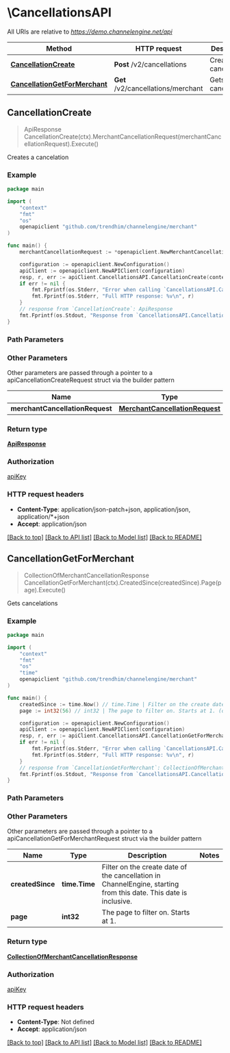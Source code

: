 # \CancellationsAPI

All URIs are relative to *https://demo.channelengine.net/api*

Method | HTTP request | Description
------------- | ------------- | -------------
[**CancellationCreate**](CancellationsAPI.md#CancellationCreate) | **Post** /v2/cancellations | Creates a cancelation
[**CancellationGetForMerchant**](CancellationsAPI.md#CancellationGetForMerchant) | **Get** /v2/cancellations/merchant | Gets cancelations



## CancellationCreate

> ApiResponse CancellationCreate(ctx).MerchantCancellationRequest(merchantCancellationRequest).Execute()

Creates a cancelation



### Example

```go
package main

import (
	"context"
	"fmt"
	"os"
	openapiclient "github.com/trendhim/channelengine/merchant"
)

func main() {
	merchantCancellationRequest := *openapiclient.NewMerchantCancellationRequest("MerchantCancellationNo_example", "MerchantOrderNo_example", []openapiclient.MerchantCancellationLineRequest{*openapiclient.NewMerchantCancellationLineRequest("MerchantProductNo_example", int32(123))}) // MerchantCancellationRequest |  (optional)

	configuration := openapiclient.NewConfiguration()
	apiClient := openapiclient.NewAPIClient(configuration)
	resp, r, err := apiClient.CancellationsAPI.CancellationCreate(context.Background()).MerchantCancellationRequest(merchantCancellationRequest).Execute()
	if err != nil {
		fmt.Fprintf(os.Stderr, "Error when calling `CancellationsAPI.CancellationCreate``: %v\n", err)
		fmt.Fprintf(os.Stderr, "Full HTTP response: %v\n", r)
	}
	// response from `CancellationCreate`: ApiResponse
	fmt.Fprintf(os.Stdout, "Response from `CancellationsAPI.CancellationCreate`: %v\n", resp)
}
```

### Path Parameters



### Other Parameters

Other parameters are passed through a pointer to a apiCancellationCreateRequest struct via the builder pattern


Name | Type | Description  | Notes
------------- | ------------- | ------------- | -------------
 **merchantCancellationRequest** | [**MerchantCancellationRequest**](MerchantCancellationRequest.md) |  | 

### Return type

[**ApiResponse**](ApiResponse.md)

### Authorization

[apiKey](../README.md#apiKey)

### HTTP request headers

- **Content-Type**: application/json-patch+json, application/json, application/*+json
- **Accept**: application/json

[[Back to top]](#) [[Back to API list]](../README.md#documentation-for-api-endpoints)
[[Back to Model list]](../README.md#documentation-for-models)
[[Back to README]](../README.md)


## CancellationGetForMerchant

> CollectionOfMerchantCancellationResponse CancellationGetForMerchant(ctx).CreatedSince(createdSince).Page(page).Execute()

Gets cancelations



### Example

```go
package main

import (
	"context"
	"fmt"
	"os"
    "time"
	openapiclient "github.com/trendhim/channelengine/merchant"
)

func main() {
	createdSince := time.Now() // time.Time | Filter on the create date of the cancellation in ChannelEngine, starting from this date. This date is inclusive. (optional)
	page := int32(56) // int32 | The page to filter on. Starts at 1. (optional)

	configuration := openapiclient.NewConfiguration()
	apiClient := openapiclient.NewAPIClient(configuration)
	resp, r, err := apiClient.CancellationsAPI.CancellationGetForMerchant(context.Background()).CreatedSince(createdSince).Page(page).Execute()
	if err != nil {
		fmt.Fprintf(os.Stderr, "Error when calling `CancellationsAPI.CancellationGetForMerchant``: %v\n", err)
		fmt.Fprintf(os.Stderr, "Full HTTP response: %v\n", r)
	}
	// response from `CancellationGetForMerchant`: CollectionOfMerchantCancellationResponse
	fmt.Fprintf(os.Stdout, "Response from `CancellationsAPI.CancellationGetForMerchant`: %v\n", resp)
}
```

### Path Parameters



### Other Parameters

Other parameters are passed through a pointer to a apiCancellationGetForMerchantRequest struct via the builder pattern


Name | Type | Description  | Notes
------------- | ------------- | ------------- | -------------
 **createdSince** | **time.Time** | Filter on the create date of the cancellation in ChannelEngine, starting from this date. This date is inclusive. | 
 **page** | **int32** | The page to filter on. Starts at 1. | 

### Return type

[**CollectionOfMerchantCancellationResponse**](CollectionOfMerchantCancellationResponse.md)

### Authorization

[apiKey](../README.md#apiKey)

### HTTP request headers

- **Content-Type**: Not defined
- **Accept**: application/json

[[Back to top]](#) [[Back to API list]](../README.md#documentation-for-api-endpoints)
[[Back to Model list]](../README.md#documentation-for-models)
[[Back to README]](../README.md)


